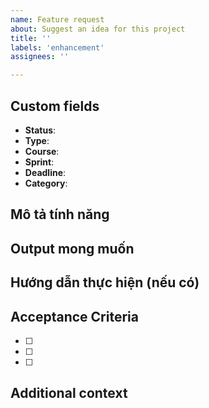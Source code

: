 ```yaml
---
name: Feature request
about: Suggest an idea for this project
title: ''
labels: 'enhancement'
assignees: ''

---
```


## Custom fields
- **Status**: <!-- To Do, In Progress, Done, Cancel, Pending -->
- **Type**: <!-- Epic, Story, Feature, Enhancement, ... -->
- **Course**: <!-- CS-A723-AdvancedNetworking -->
- **Sprint**: <!-- AdvancedNetworking#1, AdvancedNetworking#2, ... -->
- **Deadline**: <!-- dd/mm/yyyy -->
- **Category**: <!-- Feature, UI/UX, Backend, Frontend, ... -->

## Mô tả tính năng
<!-- Mô tả chi tiết tính năng cần phát triển. Đưa ra yêu cầu, bối cảnh hoặc lý do của feature này. -->

## Output mong muốn
<!-- Liệt kê các sản phẩm đầu ra, tiêu chí hoàn thành cho feature này. -->

## Hướng dẫn thực hiện (nếu có)
<!-- Thêm hướng dẫn cụ thể hoặc tài nguyên tham khảo nếu cần thiết cho feature này. -->

## Acceptance Criteria
<!-- Các tiêu chí chấp nhận để feature được coi là hoàn thành -->
- [ ] 
- [ ] 
- [ ] 

## Additional context
<!-- Add any other context or screenshots about the feature request here. -->
